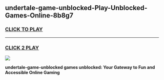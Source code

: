
## undertale-game-unblocked-Play-Unblocked-Games-Online-8b8g7
<h3>
<a href="https://premium76.site?title=undertale-game-unblocked&ref=25A">CLICK TO PLAY</a></h3>
<hr>

<h3>
<a href="https://premium76.site?title=undertale-game-unblocked&ref=25A">CLICK 2 PLAY</a>
  
</h3>

<a href="https://premium76.site?title=undertale-game-unblocked&ref=25A"><img src="https://clearcache.store/games.png"></a>


**undertale-game-unblocked games unblocked: Your Gateway to Fun and Accessible Online Gaming**
